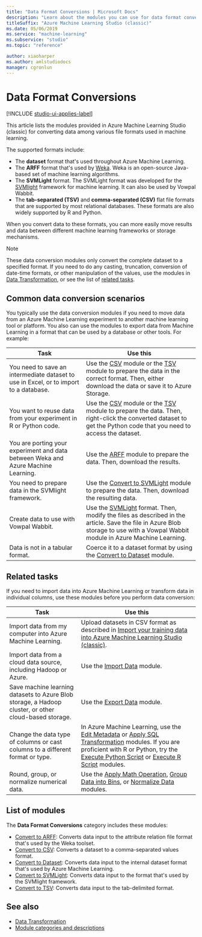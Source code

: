 ```yaml
---
title: "Data Format Conversions | Microsoft Docs"
description: "Learn about the modules you can use for data format conversion in Azure Machine Learning."
titleSuffix: "Azure Machine Learning Studio (classic)"
ms.date: 05/06/2019
ms.service: "machine-learning"
ms.subservice: "studio"
ms.topic: "reference"

author: xiaoharper
ms.author: amlstudiodocs
manager: cgronlun
---
```

# Data Format Conversions

[!INCLUDE [studio-ui-applies-label](../includes/studio-ui-applies-label.md)]

This article lists the modules provided in Azure Machine Learning Studio (classic) for converting data among various file formats used in machine learning. 

The supported formats include:

- The **dataset** format that's used throughout Azure Machine Learning.
- The **ARFF** format that's used by [Weka](http://www.cs.waikato.ac.nz/ml/weka/). Weka is an open-source Java-based set of machine learning algorithms.
- The **SVMLight** format. The SVMLight format was developed for the [SVMlight](http://svmlight.joachims.org/) framework for machine learning. It can also be used by Vowpal Wabbit.
- The **tab-separated (TSV)** and **comma-separated (CSV)** flat file formats that are supported by most relational databases. These formats are also widely supported by R and Python.  

When you convert data to these formats, you can more easily move results and data between different machine learning frameworks or storage mechanisms.

> [!NOTE]
> These data conversion modules only convert the complete dataset to a specified format. If you need to do any casting, truncation, conversion of date-time formats, or other manipulation of the values, use the modules in [Data Transformation](data-transformation.md), or see the list of [related tasks](#bkmk_Related).

## Common data conversion scenarios

You typically use the data conversion modules if you need to move data from an Azure Machine Learning experiment to another machine learning tool or platform. You also can use the modules to export data from Machine Learning in a format that can be used by a database or other tools. For example:

|Task| Use this|
|----|----|
|You need to save an intermediate dataset to use in Excel, or to import to a database.|Use the [CSV](convert-to-csv.md) module or the [TSV](convert-to-tsv.md) module to prepare the data in the correct format. Then, either download the data or save it to Azure Storage.|
|You want to reuse data from your experiment in R or Python code.|Use the [CSV](convert-to-csv.md) module or the [TSV](convert-to-tsv.md) module to prepare the data. Then, right-click the converted dataset to get the Python code that you need to access the dataset. |
|You are porting your experiment and data between Weka and Azure Machine Learning.|Use the [ARFF](convert-to-arff.md) module to prepare the data. Then, download the results. |
|You need to prepare data in the SVMlight framework.|Use the [Convert to SVMLight](convert-to-svmlight.md) module to prepare the data. Then, download the resulting data.|
|Create data to use with Vowpal Wabbit.|Use the [SVMLight](convert-to-svmlight.md) format. Then, modify the files as described in the article. Save the file in Azure Blob storage to use with a Vowpal Wabbit module in Azure Machine Learning.|
|Data is not in a tabular format.|Coerce it to a dataset format by using the [Convert to Dataset](convert-to-dataset.md) module.|
 

## <a name="bkmk_Related"></a>Related tasks

If you need to import data into Azure Machine Learning or transform data in individual columns, use these modules before you perform data conversion:

|Task| Use this|
|----|----|   
|Import data from my computer into Azure Machine Learning.|Upload datasets in CSV format as described in [Import your training data into Azure Machine Learning Studio (classic)](import-data.md).|
|Import data from a cloud data source, including Hadoop or Azure.|Use the [Import Data](import-data.md) module.|
|Save machine learning datasets to Azure Blob storage, a Hadoop cluster, or other cloud-based storage.|Use the [Export Data](export-data.md) module.|
|Change the data type of columns or cast columns to a different format or type.|In Azure Machine Learning, use the [Edit Metadata](edit-metadata.md) or [Apply SQL Transformation](apply-sql-transformation.md) modules. If you are proficient with R or Python, try the [Execute Python Script](execute-python-script.md) or [Execute R Script](execute-r-script.md) modules.|
|Round, group, or normalize numerical data.|Use the [Apply Math Operation](apply-math-operation.md), [Group Data into Bins](group-data-into-bins.md), or [Normalize Data](normalize-data.md) modules.|
   
  
##  List of modules  

The **Data Format Conversions** category includes these modules:    
- [Convert to ARFF](convert-to-arff.md): Converts data input to the attribute relation file format that's used by the Weka toolset.
- [Convert to CSV](convert-to-csv.md): Converts a dataset to a comma-separated values format.
- [Convert to Dataset](convert-to-dataset.md): Converts data input to the internal dataset format that's used by Azure Machine Learning.
- [Convert to SVMLight](convert-to-svmlight.md): Converts data input to the format that's used by the SVMlight framework.
- [Convert to TSV](convert-to-tsv.md): Converts data input to the tab-delimited format.

## See also

- [Data Transformation](data-transformation.md)
- [Module categories and descriptions](machine-learning-module-descriptions.md)
